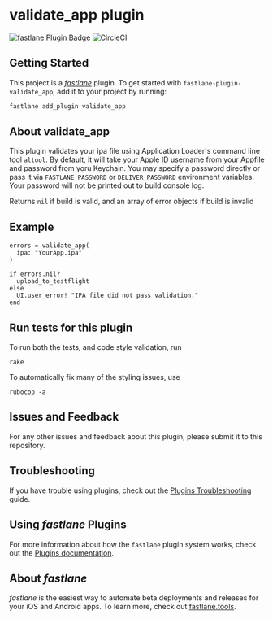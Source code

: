# validate_app plugin

[![fastlane Plugin Badge](https://rawcdn.githack.com/fastlane/fastlane/master/fastlane/assets/plugin-badge.svg)](https://rubygems.org/gems/fastlane-plugin-validate_app)
[![CircleCI](https://circleci.com/gh/thii/fastlane-plugin-validate_app.svg?style=svg)](https://circleci.com/gh/thii/fastlane-plugin-validate_app)

## Getting Started

This project is a [_fastlane_](https://github.com/fastlane/fastlane) plugin. To
get started with `fastlane-plugin-validate_app`, add it to your project by
running:

```bash
fastlane add_plugin validate_app
```

## About validate_app

This plugin validates your ipa file using Application Loader's command line
tool `altool`. By default, it will take your Apple ID username from your
Appfile and password from yoru Keychain. You may specify a password directly or
pass it via `FASTLANE_PASSWORD` or `DELIVER_PASSWORD` environment variables.
Your password will not be printed out to build console log.

Returns `nil` if build is valid, and an array of error objects if
build is invalid

## Example

```
errors = validate_app(
  ipa: "YourApp.ipa"
)

if errors.nil?
  upload_to_testflight
else
  UI.user_error! "IPA file did not pass validation."
end
```

## Run tests for this plugin

To run both the tests, and code style validation, run

```
rake
```

To automatically fix many of the styling issues, use
```
rubocop -a
```

## Issues and Feedback

For any other issues and feedback about this plugin, please submit it to this
repository.

## Troubleshooting

If you have trouble using plugins, check out the [Plugins
Troubleshooting](https://docs.fastlane.tools/plugins/plugins-troubleshooting/)
guide.

## Using _fastlane_ Plugins

For more information about how the `fastlane` plugin system works, check out
the [Plugins
documentation](https://docs.fastlane.tools/plugins/create-plugin/).

## About _fastlane_

_fastlane_ is the easiest way to automate beta deployments and releases for
your iOS and Android apps. To learn more, check out
[fastlane.tools](https://fastlane.tools).
